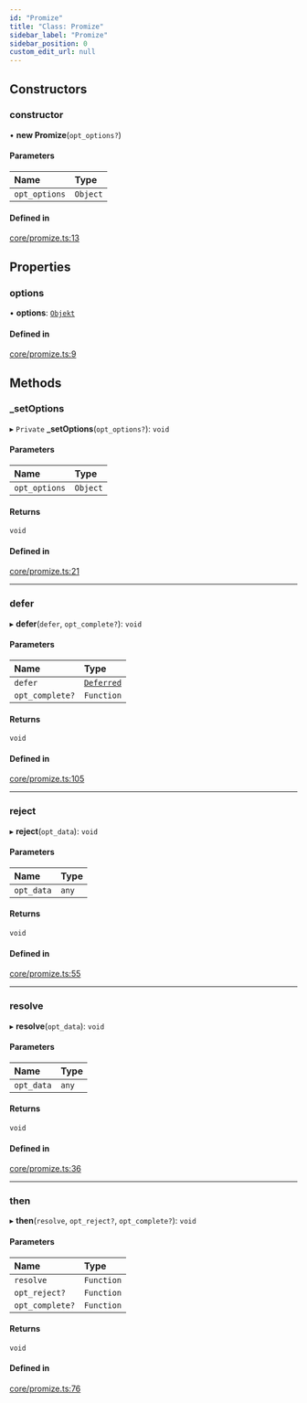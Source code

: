 ```yaml
---
id: "Promize"
title: "Class: Promize"
sidebar_label: "Promize"
sidebar_position: 0
custom_edit_url: null
---
```


## Constructors

### constructor

• **new Promize**(`opt_options?`)

#### Parameters

| Name | Type |
| :------ | :------ |
| `opt_options` | `Object` |

#### Defined in

[core/promize.ts:13](https://github.com/siposdani87/sui-js/blob/035cd52/src/core/promize.ts#L13)

## Properties

### options

• **options**: [`Objekt`](Objekt.md)

#### Defined in

[core/promize.ts:9](https://github.com/siposdani87/sui-js/blob/035cd52/src/core/promize.ts#L9)

## Methods

### \_setOptions

▸ `Private` **_setOptions**(`opt_options?`): `void`

#### Parameters

| Name | Type |
| :------ | :------ |
| `opt_options` | `Object` |

#### Returns

`void`

#### Defined in

[core/promize.ts:21](https://github.com/siposdani87/sui-js/blob/035cd52/src/core/promize.ts#L21)

___

### defer

▸ **defer**(`defer`, `opt_complete?`): `void`

#### Parameters

| Name | Type |
| :------ | :------ |
| `defer` | [`Deferred`](Deferred.md) |
| `opt_complete?` | `Function` |

#### Returns

`void`

#### Defined in

[core/promize.ts:105](https://github.com/siposdani87/sui-js/blob/035cd52/src/core/promize.ts#L105)

___

### reject

▸ **reject**(`opt_data`): `void`

#### Parameters

| Name | Type |
| :------ | :------ |
| `opt_data` | `any` |

#### Returns

`void`

#### Defined in

[core/promize.ts:55](https://github.com/siposdani87/sui-js/blob/035cd52/src/core/promize.ts#L55)

___

### resolve

▸ **resolve**(`opt_data`): `void`

#### Parameters

| Name | Type |
| :------ | :------ |
| `opt_data` | `any` |

#### Returns

`void`

#### Defined in

[core/promize.ts:36](https://github.com/siposdani87/sui-js/blob/035cd52/src/core/promize.ts#L36)

___

### then

▸ **then**(`resolve`, `opt_reject?`, `opt_complete?`): `void`

#### Parameters

| Name | Type |
| :------ | :------ |
| `resolve` | `Function` |
| `opt_reject?` | `Function` |
| `opt_complete?` | `Function` |

#### Returns

`void`

#### Defined in

[core/promize.ts:76](https://github.com/siposdani87/sui-js/blob/035cd52/src/core/promize.ts#L76)

